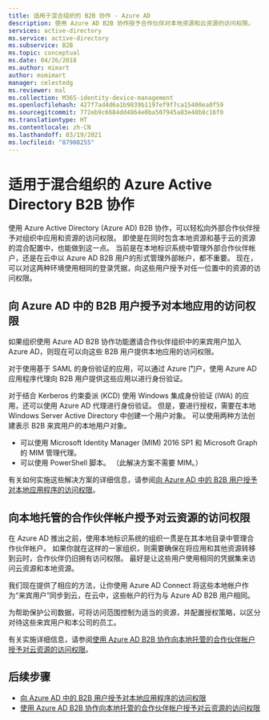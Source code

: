 ```yaml
---
title: 适用于混合组织的 B2B 协作 - Azure AD
description: 使用 Azure AD B2B 协作授予合作伙伴对本地资源和云资源的访问权限。
services: active-directory
ms.service: active-directory
ms.subservice: B2B
ms.topic: conceptual
ms.date: 04/26/2018
ms.author: mimart
author: msmimart
manager: celestedg
ms.reviewer: mal
ms.collection: M365-identity-device-management
ms.openlocfilehash: 427f7ad4d6a1b9839b1197ef9f7ca15400ea0f59
ms.sourcegitcommit: 772eb9c6684dd4864e0ba507945a83e48b8c16f0
ms.translationtype: HT
ms.contentlocale: zh-CN
ms.lasthandoff: 03/19/2021
ms.locfileid: "87908255"
---
```

# <a name="azure-active-directory-b2b-collaboration-for-hybrid-organizations"></a>适用于混合组织的 Azure Active Directory B2B 协作

使用 Azure Active Directory (Azure AD) B2B 协作，可以轻松向外部合作伙伴授予对组织中应用和资源的访问权限。 即使是在同时包含本地资源和基于云的资源的混合配置中，也能做到这一点。 当前是在本地标识系统中管理外部合作伙伴帐户，还是在云中以 Azure AD B2B 用户的形式管理外部帐户，都不重要。 现在，可以对这两种环境使用相同的登录凭据，向这些用户授予对任一位置中的资源的访问权限。

## <a name="grant-b2b-users-in-azure-ad-access-to-your-on-premises-apps"></a>向 Azure AD 中的 B2B 用户授予对本地应用的访问权限

如果组织使用 Azure AD B2B 协作功能邀请合作伙伴组织中的来宾用户加入 Azure AD，则现在可以向这些 B2B 用户提供本地应用的访问权限。

对于使用基于 SAML 的身份验证的应用，可以通过 Azure 门户，使用 Azure AD 应用程序代理向 B2B 用户提供这些应用以进行身份验证。

对于结合 Kerberos 约束委派 (KCD) 使用 Windows 集成身份验证 (IWA) 的应用，还可以使用 Azure AD 代理进行身份验证。 但是，要进行授权，需要在本地 Windows Server Active Directory 中创建一个用户对象。 可以使用两种方法创建表示 B2B 来宾用户的本地用户对象。

- 可以使用 Microsoft Identity Manager (MIM) 2016 SP1 和 Microsoft Graph 的 MIM 管理代理。
- 可以使用 PowerShell 脚本。 （此解决方案不需要 MIM。）

有关如何实施这些解决方案的详细信息，请参阅[向 Azure AD 中的 B2B 用户授予对本地应用程序的访问权限](hybrid-cloud-to-on-premises.md)。

## <a name="grant-locally-managed-partner-accounts-access-to-cloud-resources"></a>向本地托管的合作伙伴帐户授予对云资源的访问权限

在 Azure AD 推出之前，使用本地标识系统的组织一贯是在其本地目录中管理合作伙伴帐户。 如果你就在这样的一家组织，则需要确保在将应用和其他资源转移到云时，合作伙伴仍旧拥有访问权限。 最好是让这些用户使用相同的凭据集来访问云资源和本地资源。 

我们现在提供了相应的方法，让你使用 Azure AD Connect 将这些本地帐户作为“来宾用户”同步到云，在云中，这些帐户的行为与 Azure AD B2B 用户相同。

为帮助保护公司数据，可将访问范围控制为适当的资源，并配置授权策略，以区分对待这些来宾用户和本公司的员工。

有关实施详细信息，请参阅[使用 Azure AD B2B 协作向本地托管的合作伙伴帐户授予对云资源的访问权限](hybrid-on-premises-to-cloud.md)。
 
## <a name="next-steps"></a>后续步骤

- [向 Azure AD 中的 B2B 用户授予对本地应用程序的访问权限](hybrid-cloud-to-on-premises.md)
- [使用 Azure AD B2B 协作向本地托管的合作伙伴帐户授予对云资源的访问权限](hybrid-on-premises-to-cloud.md)


